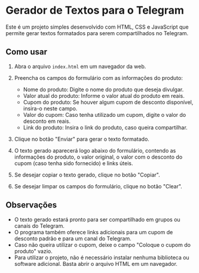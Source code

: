 # Gerador de Textos para o Telegram

Este é um projeto simples desenvolvido com HTML, CSS e JavaScript que permite gerar textos formatados para serem compartilhados no Telegram.

## Como usar

1. Abra o arquivo `index.html` em um navegador da web.

2. Preencha os campos do formulário com as informações do produto:

   - Nome do produto: Digite o nome do produto que deseja divulgar.
   - Valor atual do produto: Informe o valor atual do produto em reais.
   - Cupom do produto: Se houver algum cupom de desconto disponível, insira-o neste campo.
   - Valor do cupom: Caso tenha utilizado um cupom, digite o valor do desconto em reais.
   - Link do produto: Insira o link do produto, caso queira compartilhar.

3. Clique no botão "Enviar" para gerar o texto formatado.

4. O texto gerado aparecerá logo abaixo do formulário, contendo as informações do produto, o valor original, o valor com o desconto do cupom (caso tenha sido fornecido) e links úteis.

5. Se desejar copiar o texto gerado, clique no botão "Copiar".

6. Se desejar limpar os campos do formulário, clique no botão "Clear".

## Observações

- O texto gerado estará pronto para ser compartilhado em grupos ou canais do Telegram.
- O programa também oferece links adicionais para um cupom de desconto padrão e para um canal do Telegram.
- Caso não queira utilizar o cupom, deixe o campo "Coloque o cupom do produto" vazio.
- Para utilizar o projeto, não é necessário instalar nenhuma biblioteca ou software adicional. Basta abrir o arquivo HTML em um navegador.
